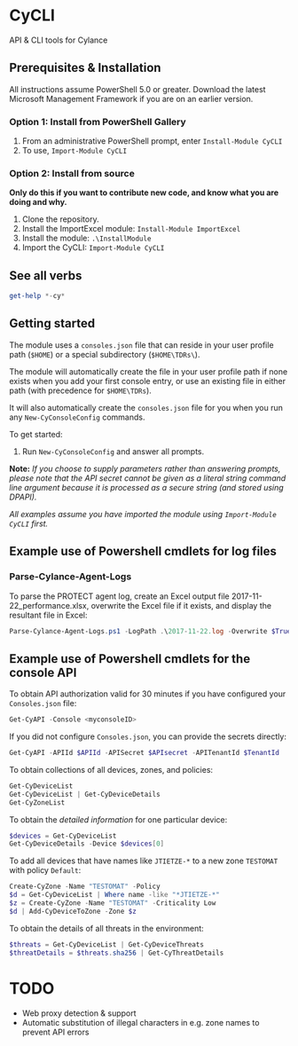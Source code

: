 # CyCLI
API &amp; CLI tools for Cylance

## Prerequisites & Installation

All instructions assume PowerShell 5.0 or greater. Download the latest Microsoft Management Framework if you are on an earlier version.

### Option 1: Install from PowerShell Gallery

1. From an administrative PowerShell prompt, enter `Install-Module CyCLI`
1. To use, `Import-Module CyCLI`

### Option 2: Install from source 

**Only do this if you want to contribute new code, and know what you are doing and why.** 

1. Clone the repository.
1. Install the ImportExcel module: `Install-Module ImportExcel`
1. Install the module: `.\InstallModule`
1. Import the CyCLI: `Import-Module CyCLI`

## See all verbs

```powershell
get-help *-cy*
```

## Getting started

The module uses a `consoles.json` file that can reside in your user profile path (`$HOME`) or a special subdirectory (`$HOME\TDRs\`).

The module will automatically create the file in your user profile path if none exists when you add your first console entry, or use an existing file in either path (with precedence for `$HOME\TDRs`). 

It will also automatically create the `consoles.json` file for you when you run any ```New-CyConsoleConfig``` commands.

To get started:

1. Run ```New-CyConsoleConfig``` and answer all prompts.

**Note:** *If you choose to supply parameters rather than answering prompts, please note that the API secret cannot be given as a literal string command line argument because it is processed as a secure string (and stored using DPAPI).*

*All examples assume you have imported the module using `Import-Module CyCLI` first.*

## Example use of Powershell cmdlets for log files

### Parse-Cylance-Agent-Logs

To parse the PROTECT agent log, create an Excel output file 2017-11-22_performance.xlsx, overwrite the Excel file if it exists, and display the resultant file in Excel:

```powershell
Parse-Cylance-Agent-Logs.ps1 -LogPath .\2017-11-22.log -Overwrite $True -Show
```

## Example use of Powershell cmdlets for the console API

To obtain API authorization valid for 30 minutes if you have configured your `Consoles.json` file:

```powershell
Get-CyAPI -Console <myconsoleID>
```

If you did not configure `Consoles.json`, you can provide the secrets directly:

```powershell
Get-CyAPI -APIId $APIId -APISecret $APIsecret -APITenantId $TenantId
```

To obtain collections of all devices, zones, and policies:

```powershell
Get-CyDeviceList
Get-CyDeviceList | Get-CyDeviceDetails
Get-CyZoneList
```

To obtain the *detailed information* for one particular device:

```powershell
$devices = Get-CyDeviceList
Get-CyDeviceDetails -Device $devices[0]
```

To add all devices that have names like `JTIETZE-*` to a new zone `TESTOMAT` with policy `Default`:

```powershell
Create-CyZone -Name "TESTOMAT" -Policy 
$d = Get-CyDeviceList | Where name -like "*JTIETZE-*"
$z = Create-CyZone -Name "TESTOMAT" -Criticality Low
$d | Add-CyDeviceToZone -Zone $z
```

To obtain the details of all threats in the environment:
```powershell
$threats = Get-CyDeviceList | Get-CyDeviceThreats
$threatDetails = $threats.sha256 | Get-CyThreatDetails
```

# TODO
 - Web proxy detection & support
 - Automatic substitution of illegal characters in e.g. zone names to prevent API errors
